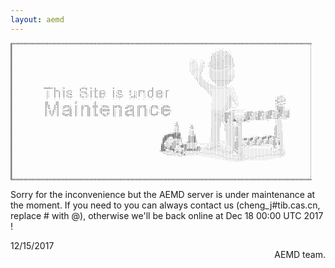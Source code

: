 ```yaml
---
layout: aemd
---
```

<pre style="font: 4px/2px monospace;">@@@@@@@@@@@@@@@@@@@@@@@@@@@@@@@@@@@@@@@@@@@@@@@@@@@@@@@@@@@@@@@@@@@@@@@@@@@@@@@@@@@@@@@@@@@@@@@@@@@@@@@@@@@@@@@@@@@@@@@@@@@@@@@@@@@@@@@@@@@@@@@@@@@@@@@@@@@@@@@@@@@@@@@@@@@@@@@@@@@@@@@@@@@@@@@@@@@@@@@@
@                                                                                                                                                                                                      :
@                                                                                                                                                                                                      :
@                                                                                                                                                                                                      ,
@                                                                                                                                                                                                      ,
@                                                                                                                                         `.,`                                                         ,
@                                                                                                                                       `,,:,,,,                                                       ,
@                                                                                                                                      .,.,,,,,:,`                                                     ,
@                                                                                                                                     .,,,,,,,,,,,`                                                    ,
@                                                                                                                                    `:,,,,,,,,,,,,                                                    ,
@                                                                                                                                    ,:,,::,,.,::,,                                                    ,
@                                                                                                                                    :::,::,,,:::::.                                                   ,
@                                                                                                                                    :::,:::,,:::::,                                                   ,
@                                                                                                                       `..         `:::::::,,::::::                                                   ,
@                                                                                                                      `.,,`   `.   ,::::;;:::::::::                                                   ,
@                                                                                                                      ,,,..  `.,   ,::::;;:::::::::`                                                  ,
@                                                                                                                      ,....` ..:   :::;:;;:::::::::.                                                  ,
@                                                                                                                      ...... .,.  `::;::;;::::;:::,:                                                  ,
@                                                                                                                      ...... .,.  :::::::::::,,,:;:.                                                  ,
@                                                                                                                      ........,.  `:::;;;;;;;:::,,.`                                                  ,
@                                                                                                                      ...,,,..,`   ,::::::::::,,,..`                                                  ,
@                                                                                                                      ..,,....,    ,,,::::::,,,,....                                                  ,
@                                                                                                                      .,.,...,:    ,,,,,,,,,,,,,....                                                  ,
@                                                                                                                       ,.....,     ,,,,,,,,,,,,.....                                                  ,
@                                                                                                                       ......:    `,,,,,,,,,,,,,....                                                  ,
@                                                                                                                        .....,     ,,,,,,,,,,,,,,,,.                                                  ,
@                                                                                                                        `...,,     ,,,,,,,,,,,,,,,,,                                                  ,
@                                                                                                                         ,,.,,.    .,,,,,,,,,,,,,,,.                                                  ,
@                                                                                                                          ,,,,,     ,,,,,,,,,,,,,,,                                                   ,
@                                                                                                                          `,,,,,    .,,,,,,,,,,,,,,                                                   ,
@                                                                                                                           ,,,,,,    :::::::::::::                                                    ,
@                                                                                                                            ,,,,,,`   :::::::::::`                                                    ,
@                                                                                                                            ,,,,,,,,   :::::::::`                                                     ,
@                                                                                                                            `,,,,,,,,,  :::::::`                                                      ,
@                                                                                                                             .,,,,,.,,,::::::,,                                                       ,
@                     ,,,:,, ,     ,            ,`   ,              ,                         ,                                `,,,,,.,,,,,,,..,,.`                                                    ,
@                     ++++++ +    `+          ,++++  +  +           +                         +                                 `,,,...............`                                                   ,
@                       '`   +                +   +     +                                     +                                  `,,,..............``                                                  ,
@                       ;.   +++' `+ .++'     +`  ,  + ;++ :++;     +  +++     +` ;, ++++  ,+++  :++;  ++'                        .,,..............``                                                  ,
@                       ;.   +``+ `+ +` +     ,+++   +  +  +  '     + :; +     +` :, +; +` +``+ `+` +  +                           ,,,..............`                                                  ,
@                       ;.   +  + `+ ;+;        .++  +  +  ++++`    + .+'`     '` :, +  '. +  + `++++` +                            ,,..............``                                                 ,
@                       ;.   +  + `+  :++     +   :: +  + `+:::`    +  .++,    +` ;, +  '. +  + `+:::` +                             ,...........,,.``                                                 ,
@                       ;.   +  + `+ +  '.    +`  ': +  +  +  '.    + +` .;    '. +, +  '. +` + `+  +` +                             ...........,,,..`                            ,;;`                 ,
@                       ;`   +  +  + '+++     :++'+  +  ++ +++'     + ,+++     ,+++, '  '. '++'  ++++  +                              ..........,,:,.``                          ;.::,                 ,
@                       ,`   ,  ,  ,  `,        ,.   ,  `.  ..      ,   ,       `..` ,  ,`  .`,   ..   ,                              ..........,:;,..`                         `;:,,',                ,
@                                                                              `                                                      ..........,::,,.`                         ;:'`,:,                ,
@                                                                                                                                     ..........,:: ,.`                         +;';;;'                ,
@                      ++     ++           +`           +                                                                             .........,,:: `,`                         '++''''                ,
@                      ++`    ++          `+`          '+                                                                             .........,,::  ,.`                        ;:';';:                ,
@                      ++;   :++                       '+            `                                                               `........,,,::  `.`                        `':::'`                ,
@                      +;+   +'+   :+++'   +`  +`+++  :+++  `+++:   +:+++    '+++:  ;+;+++    +++;  `;+++                            `........,,,::`  .`                        :+''',                 ,
@                      +`+   +.+  `++:++`  +`  ++''+; :+++  '+;++`  +++;++  ;++;'+  ;++;++`  ++;++` .++;++                           `.......,,,,::.                            '++++;                 ,
@                      +`+. `+`+  ,+   +,  +`  +;  ++  '+  ,+   ''  +'  '+  ++  .+  ;+   +, `+.  +, ++  `'`                          ..,.....,,,,: ```                          '++++,                 ,
@                      +`'' ;+`+     ,++;  +`  +`  ++  '+  ;++++++  +:  ;+     :++  ;+   +: :+      ++++++,                          .,,,,,,,,,,` ..,`                          '++++.``,`             ,
@                      +`,+ +,`+   +++++;  +`  +   ++  '+  ;++++++  +,  ;+  .+++++  ;+   +: ;+      ++++++:                          .,,,,,,,,,``..::```````        ,:':  .;+++:::#++;::::             ,
@                      +` +`+ `+  ''.  +;  +`  +   ++  '+  :+   .   +,  ;+  ++` `+  ;+   +: ,+   +, ++   .                           .,,,,,,,,,,:::,.``````.,++++,::'+++:::+++':::+++:::+,             ,
@                      +` +'+ `+  ++  ,+; `+`  +   ++  '+  `+:  ++  +,  ;+  +:  '+  ;+   +:  +, .+` ++  ,+`                          .,,,,,,,,++++:::``````.;+++':::+++':::+++:::'+++:::+,             ,
@                      +` '+' `+  :+++++'  +`  +   ++  ;++  '++'+   +,  ;+  ++++++  ;+   +:  +++++  `+++++                           .,::::,,,++++::;......:;+++::::+++:::;+++:::+++;::;+.             ,
@                      +` `+` `+   '++ ++  +`  +`  ++   ++`  '++`   +,  ;+   ++' +: ;+   +:   '+'     ++'                            .,:::::::+++'::;,.....'++++:::'+++:::+++':::+++:::++.             ,
@                                                                                                                                    .,:::::::+++:::;,,,,,:;+++':::+++':::+++:::'++':::++.             ,
@                                                                                                                                    .,,::;;:,+++:::',,,,,';++#::::+++:::'+++:::++;::,:,`              ,
@                                                                                                                                    .,,:::;:,++'::;#,,,,;;++++:::'+++:::':,`   '',,                   ,
@                                                                                                                                    .,,:::;:,++::::##::';;#+;,`                '',,                   ,
@                                                                                                             :                      .,,::::`,:#::::` +;;,                      '',,                   ,
@                                                                                                            .+                      .,,,::;  ,:,::,. '::,                      '',,                   ,
@                                                                                                            '+.        ,            .,,,:::  ,,,:,:. '::,                      '',,`                  ,
@                                                                                                            ++;       `+            .,,,::,  :,,:,,,.'::,                      +',,`                  ,
@                                                                                                            ,::       :+,           ,,,,::`  ,,,,,,,,+,,,                     .+',,`                  ,
@                                                                                                            ,:;       '+'           ,,,,::   ,,,,,,,:+,,,                     :+',,`                  ,
@                                                                                                            ,::       :''           ,,,,::   ,,,,,,,:+,,,                     ;+',,.                  ,
@                                                                                                           `::;`      ,:;           ,,,,::   `,,,,,,;+,,,                     '+',,.                  ,
@                                                                                                           ,::;,      ,:;           ,,,,::    ,,,,,,;+,,,                     ;+',,,                  ,
@                                                                                                         `'+#+++     `,:;.          ,,,,::    ,,,,,,;+:,,                     ;+',,,                  ,
@                                                                                                      .+#####+##     ,,:;:          ,,,,::    ,,,,,,;+:,,                     '+':,,                  ,
@                                                                                                     +#######+##     ;::;+          ,,,,::    ,,,,,,'+:,,              ```;+::'+':,,                  ,
@                                                                                                    ;###+'+####+.    ++++#          ,,,,::    ,,,,,,'':,,     `,`.'+:.:+#'+#++++;;,,                  ,
@                                                                                                    +##+,,,#++##;    ++++#`         ,,,,::    ,,,,,:'+:,,,++,:+#''+#''##+'#',:+'::,,                  ,
@                                                                                                    ###:,..,;;;;;   `++++#.        `,,,,::    .,,,,:'+:,,'##'+##'++::'+;,'+;,'+;,',,                  ,
@                                                                                                    ##:,....:;;';   ,++++#;        `.,,,::    .,,,,:'+;,,'',,++,,++,,++,,++,,++,,+,,                  ,
@                                                                                                   .#+:,,..++';''   ;#+++#'        ...,,:,````.,,,,:++;,,':,;+',:++,,++,,++,,++,,+,,                  ,
@                                                                                                   ;#'::,.++++;'':``;::::;'`     ....,,,,:.```.,,,,;++;,,;,:++:,'+;,:+',:++,:+++ #,,                  ,
@                                                                                                   +#;;:,'+++++''+++;::::;'``````....,,,,,,.``...,,;++;,,;,,++,,++:,+;`````  +++ +,,                  ,
@                                                                                                   ##'';:++++',+##+#;;:::;',.```....,,,,::,.......,;++;,::,:':`.``````````` `'+' ',,`                 ,
@                                                                                                   ###+';#+++...##++';:::;;++...,,.,,,::;:,...,...,;++:,,,....``````````````.'+; ',,`                 ,
@                                                                                                   ##,#++#++',..,,+#';:::;;#+:..,:,,::;;,,,,.,....,;++,,,,............`...`.:'':`;,,.                 ,
@                                                                                                  ,###  +###;:,..,++####+#+++'...::;::,,,,,,,,...,,;'+,,,,..................:'',.::,.                 ,
@                                                                                                  :###:;;:'#';:,:++++++++++++'.............,,,,,,,:'+',,,,...................,,,.:::,                 ,
@                                                                                                   .,,:::::;:#+;++',,.......................,,::,::''+,,,,.......................,:,,`                ,
@                                                                                                    `..,,,,:::;'#+''.....`..```.`.............,,:::''+,,:,.......................,:,:`                ,
@                                                                                                     ``.......,,:;#,.``````````````````...........,,,,,::,,.......................:,.`                ,
@                                                                                                      ````````...`````````````````````````..........,..::,..............``````````.``                 ,
@                                                                                                            `  `` `    `      ```````````````.........,:,:........```````````````````                 ,
@                                                                                                                                   ```````````........,:,:...``.```````````````````                   ,
@                                                                                                                                       `````````````......````````````````````                        ,
@                                                                                                                                            ``````````````````````````````                            ,
@                                                                                                                                                ````````` `                                           ,
@                                                                                                                                                     `                                                ,
@                                                                                                                                                                                                      ,
@                                                                                                                                                                                                      ,
@                                                                                                                                                                                                      ,
@                                                                                                                                                                                                      ,
@                                                                                                                                                                                                      ,
@                                                                                                                                                                                                      ,
@                                                                                                                                                                                                      ,
@                                                                                                                                                                                                      ,
@                                                                                                                                                                                                      ,
@                                                                                                                                                                                                      ,
@                                                                                                                                                                                                      :
@                                                                                                                                                                                                      ,
@@@@@@@@@@@@@@@@@@@@@@@@@@@@@@@@@@@@@@@@@@@@@@@@@@@@@@@@@@@@@@@@@@@@@@@@@@@@@@@@@@@@@@@@@@@@@@@@@@@@@@@@@@@@@@@@@@@@@@@@@@@@@@@@@@@@@@@@@@@@@@@@@@@@@@@@@@@@@@@@@@@@@@@@@@@@@@@@@@@@@@@@@@@@@@@@@@@@@@@@
</pre>


Sorry for the inconvenience but the AEMD server is under maintenance at the moment. If you need to you can always contact us (cheng_j#tib.cas.cn, replace # with @), otherwise we'll be back online at Dec 18 00:00 UTC 2017
!

<p style="float: right">
AEMD team.

12/15/2017
</p>

